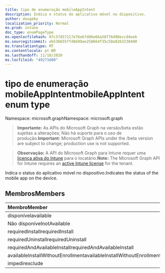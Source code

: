 ```yaml
---
title: tipo de enumeração mobileAppIntent
description: Indica o status do aplicativo móvel no dispositivo.
author: dougeby
localization_priority: Normal
ms.prod: intune
doc_type: enumPageType
ms.openlocfilehash: 07c57d57217e76e67dd6e66a58f76d98eccd4eeb
ms.sourcegitcommit: eb536655ffd8d49ae258664f35c50a8263238400
ms.translationtype: MT
ms.contentlocale: pt-BR
ms.lasthandoff: 11/18/2020
ms.locfileid: "49271608"
---
```

# <a name="mobileappintent-enum-type"></a><span data-ttu-id="bff38-103">tipo de enumeração mobileAppIntent</span><span class="sxs-lookup"><span data-stu-id="bff38-103">mobileAppIntent enum type</span></span>

<span data-ttu-id="bff38-104">Namespace: microsoft.graph</span><span class="sxs-lookup"><span data-stu-id="bff38-104">Namespace: microsoft.graph</span></span>

> <span data-ttu-id="bff38-105">**Importante:** As APIs do Microsoft Graph na versão/beta estão sujeitas a alterações; Não há suporte para o uso de produção.</span><span class="sxs-lookup"><span data-stu-id="bff38-105">**Important:** Microsoft Graph APIs under the /beta version are subject to change; production use is not supported.</span></span>

> <span data-ttu-id="bff38-106">**Observação:** A API do Microsoft Graph para Intune requer uma [licença ativa do Intune](https://go.microsoft.com/fwlink/?linkid=839381) para o locatário.</span><span class="sxs-lookup"><span data-stu-id="bff38-106">**Note:** The Microsoft Graph API for Intune requires an [active Intune license](https://go.microsoft.com/fwlink/?linkid=839381) for the tenant.</span></span>

<span data-ttu-id="bff38-107">Indica o status do aplicativo móvel no dispositivo.</span><span class="sxs-lookup"><span data-stu-id="bff38-107">Indicates the status of the mobile app on the device.</span></span>

## <a name="members"></a><span data-ttu-id="bff38-108">Membros</span><span class="sxs-lookup"><span data-stu-id="bff38-108">Members</span></span>
|<span data-ttu-id="bff38-109">Membro</span><span class="sxs-lookup"><span data-stu-id="bff38-109">Member</span></span>|<span data-ttu-id="bff38-110">Valor</span><span class="sxs-lookup"><span data-stu-id="bff38-110">Value</span></span>|<span data-ttu-id="bff38-111">Descrição</span><span class="sxs-lookup"><span data-stu-id="bff38-111">Description</span></span>|
|:---|:---|:---|
|<span data-ttu-id="bff38-112">disponível</span><span class="sxs-lookup"><span data-stu-id="bff38-112">available</span></span>|<span data-ttu-id="bff38-113">,0</span><span class="sxs-lookup"><span data-stu-id="bff38-113">0</span></span>|<span data-ttu-id="bff38-114">Disponível</span><span class="sxs-lookup"><span data-stu-id="bff38-114">Available</span></span>|
|<span data-ttu-id="bff38-115">Não disponível</span><span class="sxs-lookup"><span data-stu-id="bff38-115">notAvailable</span></span>|<span data-ttu-id="bff38-116">1</span><span class="sxs-lookup"><span data-stu-id="bff38-116">1</span></span>|<span data-ttu-id="bff38-117">Não disponível</span><span class="sxs-lookup"><span data-stu-id="bff38-117">Not Available</span></span>|
|<span data-ttu-id="bff38-118">requiredInstall</span><span class="sxs-lookup"><span data-stu-id="bff38-118">requiredInstall</span></span>|<span data-ttu-id="bff38-119">duas</span><span class="sxs-lookup"><span data-stu-id="bff38-119">2</span></span>|<span data-ttu-id="bff38-120">Instalação necessária</span><span class="sxs-lookup"><span data-stu-id="bff38-120">Required Install</span></span>|
|<span data-ttu-id="bff38-121">requiredUninstall</span><span class="sxs-lookup"><span data-stu-id="bff38-121">requiredUninstall</span></span>|<span data-ttu-id="bff38-122">3D</span><span class="sxs-lookup"><span data-stu-id="bff38-122">3</span></span>|<span data-ttu-id="bff38-123">Desinstalação necessária</span><span class="sxs-lookup"><span data-stu-id="bff38-123">Required Uninstall</span></span>|
|<span data-ttu-id="bff38-124">requiredAndAvailableInstall</span><span class="sxs-lookup"><span data-stu-id="bff38-124">requiredAndAvailableInstall</span></span>|<span data-ttu-id="bff38-125">4 </span><span class="sxs-lookup"><span data-stu-id="bff38-125">4</span></span>|<span data-ttu-id="bff38-126">RequiredAndAvailableInstall</span><span class="sxs-lookup"><span data-stu-id="bff38-126">RequiredAndAvailableInstall</span></span>|
|<span data-ttu-id="bff38-127">availableInstallWithoutEnrollment</span><span class="sxs-lookup"><span data-stu-id="bff38-127">availableInstallWithoutEnrollment</span></span>|<span data-ttu-id="bff38-128">5 </span><span class="sxs-lookup"><span data-stu-id="bff38-128">5</span></span>|<span data-ttu-id="bff38-129">AvailableInstallWithoutEnrollment</span><span class="sxs-lookup"><span data-stu-id="bff38-129">AvailableInstallWithoutEnrollment</span></span>|
|<span data-ttu-id="bff38-130">impedir</span><span class="sxs-lookup"><span data-stu-id="bff38-130">exclude</span></span>|<span data-ttu-id="bff38-131">6 </span><span class="sxs-lookup"><span data-stu-id="bff38-131">6</span></span>|<span data-ttu-id="bff38-132">Excluir</span><span class="sxs-lookup"><span data-stu-id="bff38-132">Exclude</span></span>|




